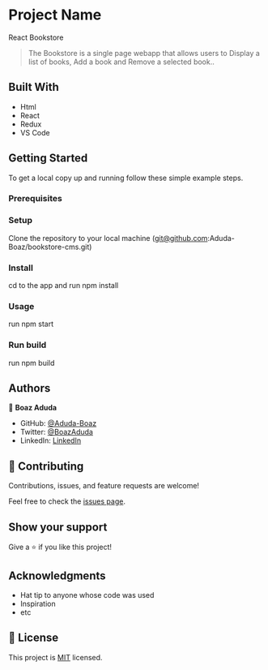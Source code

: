 # Project Name
React Bookstore

> The Bookstore is a single page webapp that allows users to Display a list of books, Add a book and
Remove a selected book..

## Built With

- Html
- React
- Redux
- VS Code

<!-- ## Live Demo (if available)

[Live Demo Link](https://livedemo.com) -->

## Getting Started

To get a local copy up and running follow these simple example steps.

### Prerequisites

### Setup

Clone the repository to your local machine
(git@github.com:Aduda-Boaz/bookstore-cms.git)

### Install

cd to the app and run npm install

### Usage

run npm start

### Run build

run npm build

## Authors

👤 **Boaz Aduda**

- GitHub: [@Aduda-Boaz](https://github.com/Aduda-Boaz)
- Twitter: [@BoazAduda](https://twitter.com/BoazAduda)
- LinkedIn: [LinkedIn](https://linkedin.com/in/aduda-boaz)

## 🤝 Contributing

Contributions, issues, and feature requests are welcome!

Feel free to check the [issues page](../../issues/).

## Show your support

Give a ⭐️ if you like this project!

## Acknowledgments

- Hat tip to anyone whose code was used
- Inspiration
- etc

## 📝 License

This project is [MIT](./MIT.md) licensed.
